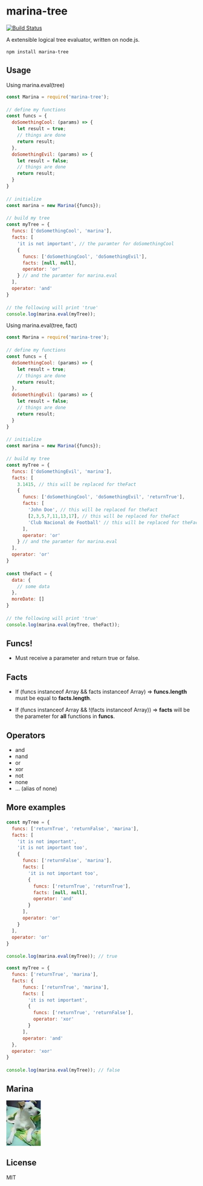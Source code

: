 marina-tree
===========

[![Build Status](https://travis-ci.org/danielmartinezvigo/marina-tree.svg?branch=master)](https://travis-ci.org/danielmartinezvigo/marina-tree)

A extensible logical tree evaluator, written on node.js.

`npm install marina-tree`

Usage
-----

Using marina.eval(tree)

```javascript
const Marina = require('marina-tree');

// define my functions
const funcs = {
  doSomethingCool: (params) => {
    let result = true;
    // things are done
    return result;
  },
  doSomethingEvil: (params) => {
    let result = false;
    // things are done
    return result;
  }
}

// initialize
const marina = new Marina({funcs});

// build my tree
const myTree = {
  funcs: ['doSomethingCool', 'marina'],
  facts: [
    'it is not important', // the paramter for doSomethingCool
    {
      funcs: ['doSomethingCool', 'doSomethingEvil'],
      facts: [null, null],
      operator: 'or'
    } // and the paramter for marina.eval
  ],
  operator: 'and'
}

// the following will print 'true'
console.log(marina.eval(myTree));
```

Using marina.eval(tree, fact)

```javascript
const Marina = require('marina-tree');

// define my functions
const funcs = {
  doSomethingCool: (params) => {
    let result = true;
    // things are done
    return result;
  },
  doSomethingEvil: (params) => {
    let result = false;
    // things are done
    return result;
  }
}

// initialize
const marina = new Marina({funcs});

// build my tree
const myTree = {
  funcs: ['doSomethingEvil', 'marina'],
  facts: [
    3.1415, // this will be replaced for theFact
    {
      funcs: ['doSomethingCool', 'doSomethingEvil', 'returnTrue'],
      facts: [
        'John Doe', // this will be replaced for theFact
        [2,3,5,7,11,13,17], // this will be replaced for theFact
        'Club Nacional de Football' // this will be replaced for theFact
      ],
      operator: 'or'
    } // and the paramter for marina.eval
  ],
  operator: 'or'
}

const theFact = {
  data: {
    // some data
  },
  moreDate: []
}

// the following will print 'true'
console.log(marina.eval(myTree, theFact));
```

Funcs!
-----
* Must receive a parameter and return true or false.

Facts
-----
* If (funcs instanceof Array && facts instanceof Array) => **funcs.length** must be equal to **facts.length**.

* If (funcs instanceof Array && !(facts instanceof Array)) => **facts** will be the parameter for **all** functions in **funcs**.

Operators
-----
* and
* nand
* or
* xor
* not
* none
* ... (alias of none)

More examples
-------------

```javascript
const myTree = {
  funcs: ['returnTrue', 'returnFalse', 'marina'],
  facts: [
    'it is not important',
    'it is not important too',
    {
      funcs: ['returnFalse', 'marina'],
      facts: [
        'it is not important too',
        {
          funcs: ['returnTrue', 'returnTrue'],
          facts: [null, null],
          operator: 'and'
        }
      ],
      operator: 'or'
    }
  ],
  operator: 'or'
}

console.log(marina.eval(myTree)); // true
```

```javascript
const myTree = {
  funcs: ['returnTrue', 'marina'],
  facts: {
      funcs: ['returnTrue', 'marina'],
      facts: [
        'it is not important',
        {
          funcs: ['returnTrue', 'returnFalse'],
          operator: 'xor'
        }
      ],
      operator: 'and'
  },
  operator: 'xor'
}

console.log(marina.eval(myTree)); // false
```

Marina
-----
![Marina](https://raw.githubusercontent.com/danielmartinezvigo/marina-tree/master/logo.jpg)

License
-------------
MIT
